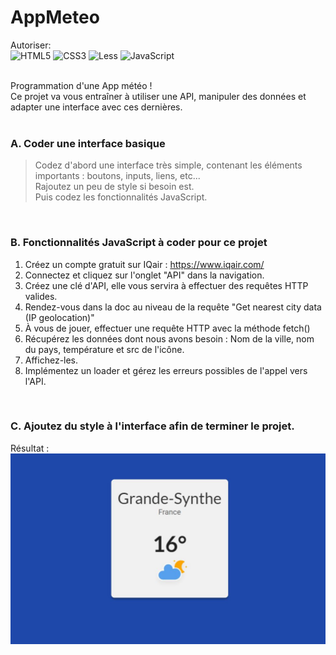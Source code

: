 # AppMeteo
Autoriser:<br>
![HTML5](https://img.shields.io/badge/html5-%23E34F26.svg?style=for-the-badge&logo=html5&logoColor=white) ![CSS3](https://img.shields.io/badge/css3-%231572B6.svg?style=for-the-badge&logo=css3&logoColor=white) ![Less](https://img.shields.io/badge/less-2B4C80?style=for-the-badge&logo=less&logoColor=white) ![JavaScript](https://img.shields.io/badge/javascript-%23323330.svg?style=for-the-badge&logo=javascript&logoColor=%23F7DF1E)
<br><br>

Programmation d'une App météo !<br>
Ce projet va vous entraîner à utiliser une API, manipuler des données et adapter une interface avec ces dernières.<br>
<br>

### A. Coder une interface basique
> Codez d'abord une interface très simple, contenant les éléments importants : boutons, inputs, liens, etc... <br>
> Rajoutez un peu de style si besoin est. 
> <br>
> Puis codez les fonctionnalités JavaScript.
> 
<br>

### B. Fonctionnalités JavaScript à coder pour ce projet

1. Créez un compte gratuit sur IQair : https://www.iqair.com/
2. Connectez et cliquez sur l'onglet "API" dans la navigation.
3. Créez une clé d'API, elle vous servira à effectuer des requêtes HTTP valides.
4. Rendez-vous dans la doc au niveau de la requête "Get nearest city data (IP geolocation)"
5. À vous de jouer, effectuer une requête HTTP avec la méthode fetch()
6. Récupérez les données dont nous avons besoin : Nom de la ville, nom du pays, température et src de l'icône.
7. Affichez-les.
8. Implémentez un loader et gérez les erreurs possibles de l'appel vers l'API.

<br>

### C. Ajoutez du style à l'interface afin de terminer le projet.

Résultat :
![Image initiale](profile/img/1.JPG)
